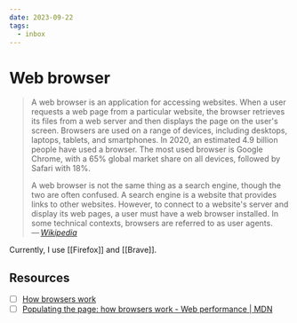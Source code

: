 ```yaml
---
date: 2023-09-22
tags:
  - inbox
---
```


# Web browser

> A web browser is an application for accessing websites. When a user requests a
> web page from a particular website, the browser retrieves its files from a web
> server and then displays the page on the user's screen. Browsers are used on a
> range of devices, including desktops, laptops, tablets, and smartphones. In
> 2020, an estimated 4.9 billion people have used a browser. The most used
> browser is Google Chrome, with a 65% global market share on all devices,
> followed by Safari with 18%.
>
> A web browser is not the same thing as a search engine, though the two are
> often confused. A search engine is a website that provides links to other
> websites. However, to connect to a website's server and display its web pages,
> a user must have a web browser installed. In some technical contexts, browsers
> are referred to as user agents.\
> — <cite>[Wikipedia](https://en.wikipedia.org/wiki/Web_browser)</cite>

Currently, I use [[Firefox]] and [[Brave]].

## Resources

- [ ] [How browsers work](https://web.dev/howbrowserswork/)
- [ ] [Populating the page: how browsers work - Web performance | MDN](https://developer.mozilla.org/en-US/docs/Web/Performance/How_browsers_work)
